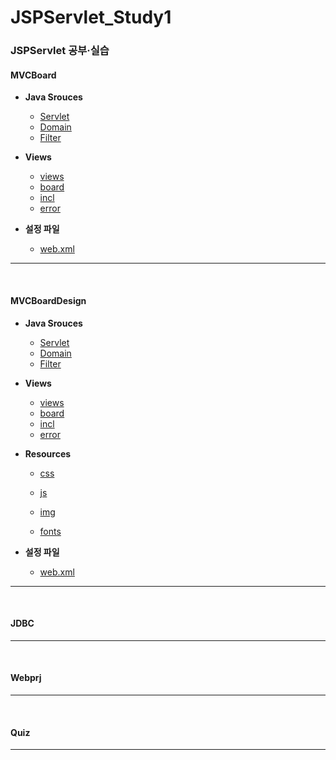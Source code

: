 # JSPServlet_Study1
### JSPServlet 공부·실습

#### MVCBoard
- **Java Srouces**
  - [Servlet](https://github.com/ehdqkd616/JSPServlet_Study1/tree/master/MVCBoard/src/lab/board/web)
  - [Domain](https://github.com/ehdqkd616/JSPServlet_Study1/tree/master/MVCBoard/src/lab/web/domain)
  - [Filter](https://github.com/ehdqkd616/JSPServlet_Study1/tree/master/MVCBoard/src/lab/board/filter)

- **Views**
  - [views](https://github.com/ehdqkd616/JSPServlet_Study1/tree/master/MVCBoard/WebContent)
  - [board](https://github.com/ehdqkd616/JSPServlet_Study1/tree/master/MVCBoard/WebContent/board)
  - [incl](https://github.com/ehdqkd616/JSPServlet_Study1/tree/master/MVCBoard/WebContent/incl)
  - [error](https://github.com/ehdqkd616/JSPServlet_Study1/tree/master/MVCBoard/WebContent/error)
  
- **설정 파일**
  - [web.xml](https://github.com/ehdqkd616/JSPServlet_Study1/blob/master/MVCBoard/WebContent/WEB-INF/web.xml)
  
___
<br>
  
#### MVCBoardDesign
- **Java Srouces**
  - [Servlet](https://github.com/ehdqkd616/JSPServlet_Study1/tree/master/MVCBoardDesign/src/lab/board/web)
  - [Domain](https://github.com/ehdqkd616/JSPServlet_Study1/tree/master/MVCBoardDesign/src/lab/web/domain)
  - [Filter](https://github.com/ehdqkd616/JSPServlet_Study1/tree/master/MVCBoardDesign/src/lab/board/filter)

- **Views**
  - [views](https://github.com/ehdqkd616/JSPServlet_Study1/tree/master/MVCBoardDesign/WebContent)
  - [board](https://github.com/ehdqkd616/JSPServlet_Study1/tree/master/MVCBoardDesign/WebContent/board)
  - [incl](https://github.com/ehdqkd616/JSPServlet_Study1/tree/master/MVCBoardDesign/WebContent/incl)
  - [error](https://github.com/ehdqkd616/JSPServlet_Study1/tree/master/MVCBoardDesign/WebContent/error)

- **Resources**
  - [css](https://github.com/ehdqkd616/JSPServlet_Study1/tree/master/MVCBoardDesign/WebContent/css)
  - [js](https://github.com/ehdqkd616/JSPServlet_Study1/tree/master/MVCBoardDesign/WebContent/js)

  - [img](https://github.com/ehdqkd616/JSPServlet_Study1/tree/master/MVCBoardDesign/WebContent/img)
  - [fonts](https://github.com/ehdqkd616/JSPServlet_Study1/tree/master/MVCBoardDesign/WebContent/fonts)
  
- **설정 파일**
  - [web.xml](https://github.com/ehdqkd616/JSPServlet_Study1/blob/master/MVCBoardDesign/WebContent/WEB-INF/web.xml)

___
<br>

#### JDBC

___
<br>

#### Webprj

___
<br>

#### Quiz

___
<br>
